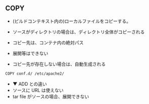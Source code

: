 ## COPY
* (ビルドコンテキスト内の)ローカルファイルをコピーする。



* ソースがディレクトリの場合は、ディレクトリ全体がコピーされる


* コピー先は、コンテナ内の絶対パス


* 展開等はできない
* コピー先が存在しない場合は、自動生成される



```sh
COPY conf.d/ /etc/apache2/
```



* ▼ ADD との違い
* ソースに URL は使えない
* tar file がソースの場合、展開できない
